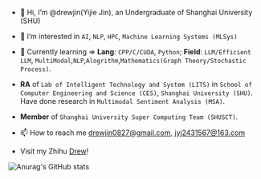 - 👋 Hi, I’m @drewjin(Yijie Jin), an Undergraduate of Shanghai University (SHU)
- 👀 I’m interested in `AI`, `NLP`, `HPC`, `Machine Learning Systems (MLSys)`
- 🌱 Currently learning => **Lang**: `CPP/C/CUDA`, `Python`; **Field**: `LLM/Efficient LLM`, `MultiModal`,`NLP`,`Alogrithm`,`Mathematics(Graph Theory/Stochastic Process)`.
- **RA** of `Lab of Intelligent Technology and System (LITS)` in `School of Computer Engineering and Science (CES)`, `Shanghai University (SHU)`. Have done research in `Multimodal Sentiment Analysis (MSA)`.

- **Member** of `Shanghai University Super Computing Team (SHUSCT)`.
- 📫 How to reach me drewjin0827@gmail.com, jyj2431567@163.com
- Visit my Zhihu [Drew](https://www.zhihu.com/people/drew-44-8)!

![Anurag's GitHub stats](https://github-readme-stats.vercel.app/api?username=drewjin&count_private=true)

<!---
Jinyijiedrew/Jinyijiedrew is a ✨ special ✨ repository because its `README.md` (this file) appears on your GitHub profile.
You can click the Preview link to take a look at your changes.
--->
